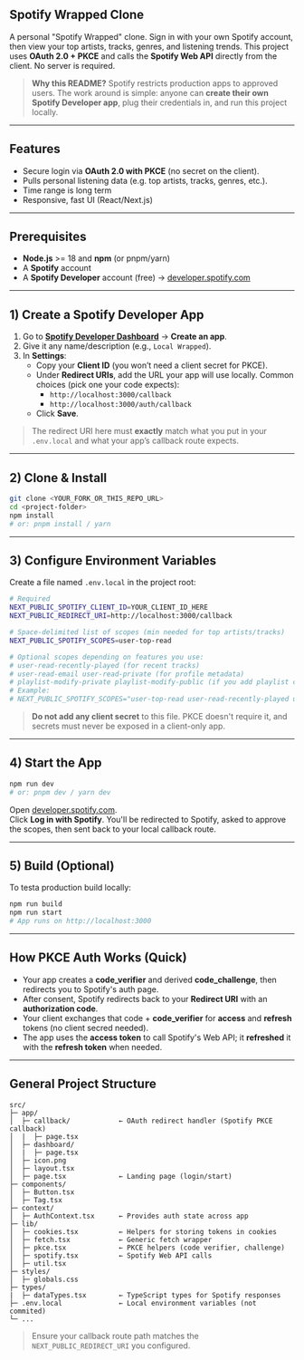 ## Spotify Wrapped Clone

A personal "Spotify Wrapped" clone. Sign in with your own Spotify account, then view your top artists, tracks, genres, and listening trends. This project uses **OAuth 2.0 + PKCE** and calls the **Spotify Web API** directly from the client. No server is required.

> **Why this README?**
> Spotify restricts production apps to approved users.
> The work around is simple: anyone can **create their own Spotify Developer app**, plug their credentials in, and run this project locally.

---

## Features

- Secure login via **OAuth 2.0 with PKCE** (no secret on the client).
- Pulls personal listening data (e.g. top artists, tracks, genres, etc.).
- Time range is long term
- Responsive, fast UI (React/Next.js)

---

## Prerequisites

- **Node.js** >= 18 and **npm** (or pnpm/yarn)
- A **Spotify** account
- A **Spotify Developer** account (free) → [developer.spotify.com](https://developer.spotify.com/)

---

## 1) Create a Spotify Developer App

1. Go to **[Spotify Developer Dashboard](https://developer.spotify.com/dashboard/)** → **Create an app**.  
2. Give it any name/description (e.g., `Local Wrapped`).  
3. In **Settings**:
   - Copy your **Client ID** (you won’t need a client secret for PKCE).
   - Under **Redirect URIs**, add the URL your app will use locally. Common choices (pick one your code expects):
     - `http://localhost:3000/callback`
     - `http://localhost:3000/auth/callback`
   - Click **Save**.

> The redirect URI here must **exactly** match what you put in your `.env.local` and what your app’s callback route expects.

---

## 2) Clone & Install

```bash
git clone <YOUR_FORK_OR_THIS_REPO_URL>
cd <project-folder>
npm install
# or: pnpm install / yarn
```

---

## 3) Configure Environment Variables

Create a file named `.env.local` in the project root:

```bash
# Required
NEXT_PUBLIC_SPOTIFY_CLIENT_ID=YOUR_CLIENT_ID_HERE
NEXT_PUBLIC_REDIRECT_URI=http://localhost:3000/callback

# Space-delimited list of scopes (min needed for top artists/tracks)
NEXT_PUBLIC_SPOTIFY_SCOPES=user-top-read

# Optional scopes depending on features you use:
# user-read-recently-played (for recent tracks)
# user-read-email user-read-private (for profile metadata)
# playlist-modify-private playlist-modify-public (if you add playlist creation later)
# Example:
# NEXT_PUBLIC_SPOTIFY_SCOPES="user-top-read user-read-recently-played user-read-email user-read-private"
```
> **Do not add any client secret** to this file. PKCE doesn't require it, and secrets must never be exposed in a client-only app.

---

## 4) Start the App
```bash
npm run dev
# or: pnpm dev / yarn dev
```
Open [developer.spotify.com](https://developer.spotify.com/). <br>
Click **Log in with Spotify**. You'll be redirected to Spotify, asked to approve the scopes, then sent back to your local callback route.

---

## 5) Build (Optional)
To testa production build locally:
```bash
npm run build
npm run start
# App runs on http://localhost:3000
```

---

## How PKCE Auth Works (Quick)

- Your app creates a **code_verifier** and derived **code_challenge**, then redirects you to Spotify's auth page.
- After consent, Spotify redirects back to your **Redirect URI** with an **authorization code**.
- Your client exchanges that code + **code_verifier** for **access** and **refresh** tokens (no client secred needed).
- The app uses the **access token** to call Spotify's Web API; it **refreshed** it with the **refresh token** when needed.

---

## General Project Structure
```text
src/
├─ app/
│  ├─ callback/            ← OAuth redirect handler (Spotify PKCE callback)
│  |  ├─ page.tsx
│  ├─ dashboard/
│  |  ├─ page.tsx
│  ├─ icon.png
│  ├─ layout.tsx
│  ├─ page.tsx             ← Landing page (login/start)
├─ components/
│  ├─ Button.tsx
│  ├─ Tag.tsx
├─ context/
│  ├─ AuthContext.tsx      ← Provides auth state across app
├─ lib/
│  ├─ cookies.tsx          ← Helpers for storing tokens in cookies
│  ├─ fetch.tsx            ← Generic fetch wrapper
│  ├─ pkce.tsx             ← PKCE helpers (code verifier, challenge)
│  ├─ spotify.tsx          ← Spotify Web API calls
│  ├─ util.tsx
├─ styles/
│  ├─ globals.css
├─ types/
|  ├─ dataTypes.tsx        ← TypeScript types for Spotify responses
├─ .env.local              ← Local environment variables (not commited)
└─ ...
```
> Ensure your callback route path matches the `NEXT_PUBLIC_REDIRECT_URI` you configured.
